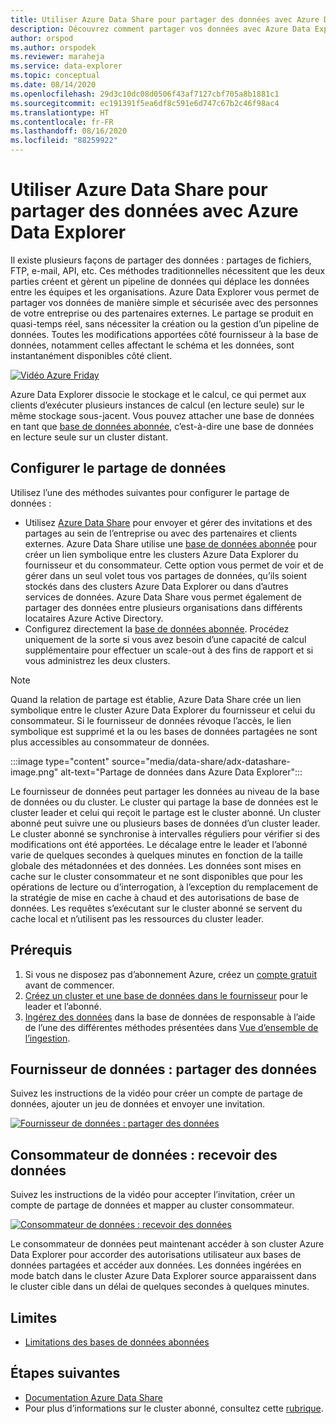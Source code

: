 ```yaml
---
title: Utiliser Azure Data Share pour partager des données avec Azure Data Explorer
description: Découvrez comment partager vos données avec Azure Data Explorer et Azure Data Share.
author: orspod
ms.author: orspodek
ms.reviewer: maraheja
ms.service: data-explorer
ms.topic: conceptual
ms.date: 08/14/2020
ms.openlocfilehash: 29d3c10dc08d0506f43af7127cbf705a8b1881c1
ms.sourcegitcommit: ec191391f5ea6df8c591e6d747c67b2c46f98ac4
ms.translationtype: HT
ms.contentlocale: fr-FR
ms.lasthandoff: 08/16/2020
ms.locfileid: "88259922"
---
```

# <a name="use-azure-data-share-to-share-data-with-azure-data-explorer"></a>Utiliser Azure Data Share pour partager des données avec Azure Data Explorer

Il existe plusieurs façons de partager des données : partages de fichiers, FTP, e-mail, API, etc. Ces méthodes traditionnelles nécessitent que les deux parties créent et gèrent un pipeline de données qui déplace les données entre les équipes et les organisations. Azure Data Explorer vous permet de partager vos données de manière simple et sécurisée avec des personnes de votre entreprise ou des partenaires externes. Le partage se produit en quasi-temps réel, sans nécessiter la création ou la gestion d’un pipeline de données. Toutes les modifications apportées côté fournisseur à la base de données, notamment celles affectant le schéma et les données, sont instantanément disponibles côté client.

[![Vidéo Azure Friday](https://img.youtube.com/vi/Q3MJv90PegE/0.jpg)](https://www.youtube.com/watch?v=Q3MJv90PegE?&autoplay=1)

Azure Data Explorer dissocie le stockage et le calcul, ce qui permet aux clients d’exécuter plusieurs instances de calcul (en lecture seule) sur le même stockage sous-jacent. Vous pouvez attacher une base de données en tant que [base de données abonnée](follower.md), c’est-à-dire une base de données en lecture seule sur un cluster distant.

## <a name="configure-data-sharing"></a>Configurer le partage de données 

Utilisez l’une des méthodes suivantes pour configurer le partage de données :

* Utilisez [Azure Data Share](/azure/data-share/) pour envoyer et gérer des invitations et des partages au sein de l’entreprise ou avec des partenaires et clients externes. Azure Data Share utilise une [base de données abonnée](follower.md) pour créer un lien symbolique entre les clusters Azure Data Explorer du fournisseur et du consommateur. Cette option vous permet de voir et de gérer dans un seul volet tous vos partages de données, qu’ils soient stockés dans des clusters Azure Data Explorer ou dans d’autres services de données. Azure Data Share vous permet également de partager des données entre plusieurs organisations dans différents locataires Azure Active Directory.
* Configurez directement la [base de données abonnée](follower.md). Procédez uniquement de la sorte si vous avez besoin d’une capacité de calcul supplémentaire pour effectuer un scale-out à des fins de rapport et si vous administrez les deux clusters.

> [!Note] 
> Quand la relation de partage est établie, Azure Data Share crée un lien symbolique entre le cluster Azure Data Explorer du fournisseur et celui du consommateur. Si le fournisseur de données révoque l’accès, le lien symbolique est supprimé et la ou les bases de données partagées ne sont plus accessibles au consommateur de données.

:::image type="content" source="media/data-share/adx-datashare-image.png" alt-text="Partage de données dans Azure Data Explorer":::

Le fournisseur de données peut partager les données au niveau de la base de données ou du cluster. Le cluster qui partage la base de données est le cluster leader et celui qui reçoit le partage est le cluster abonné. Un cluster abonné peut suivre une ou plusieurs bases de données d’un cluster leader. Le cluster abonné se synchronise à intervalles réguliers pour vérifier si des modifications ont été apportées. Le décalage entre le leader et l’abonné varie de quelques secondes à quelques minutes en fonction de la taille globale des métadonnées et des données. Les données sont mises en cache sur le cluster consommateur et ne sont disponibles que pour les opérations de lecture ou d’interrogation, à l’exception du remplacement de la stratégie de mise en cache à chaud et des autorisations de base de données. Les requêtes s’exécutant sur le cluster abonné se servent du cache local et n’utilisent pas les ressources du cluster leader.

## <a name="prerequisites"></a>Prérequis

1. Si vous ne disposez pas d’abonnement Azure, créez un [compte gratuit](https://azure.microsoft.com/free/) avant de commencer.
1. [Créez un cluster et une base de données dans le fournisseur](create-cluster-database-portal.md) pour le leader et l’abonné.
1. [Ingérez des données](ingest-sample-data.md) dans la base de données de responsable à l’aide de l’une des différentes méthodes présentées dans [Vue d’ensemble de l’ingestion](ingest-data-overview.md).

## <a name="data-provider---share-data"></a>Fournisseur de données : partager des données

Suivez les instructions de la vidéo pour créer un compte de partage de données, ajouter un jeu de données et envoyer une invitation.

[![Fournisseur de données : partager des données](https://img.youtube.com/vi/QmsTnr90_5o/0.jpg)](https://youtu.be/QmsTnr90_5o?&autoplay=1)

## <a name="data-consumer---receive-data"></a>Consommateur de données : recevoir des données

Suivez les instructions de la vidéo pour accepter l’invitation, créer un compte de partage de données et mapper au cluster consommateur.

[![Consommateur de données : recevoir des données](https://img.youtube.com/vi/vBq6iFaCpdA/0.jpg)](https://youtu.be/vBq6iFaCpdA?&autoplay=1)

Le consommateur de données peut maintenant accéder à son cluster Azure Data Explorer pour accorder des autorisations utilisateur aux bases de données partagées et accéder aux données. Les données ingérées en mode batch dans le cluster Azure Data Explorer source apparaissent dans le cluster cible dans un délai de quelques secondes à quelques minutes.

## <a name="limitations"></a>Limites

* [Limitations des bases de données abonnées](follower.md#limitations)

## <a name="next-steps"></a>Étapes suivantes

* [Documentation Azure Data Share](/azure/data-share/)
* Pour plus d’informations sur le cluster abonné, consultez cette [rubrique](follower.md).
